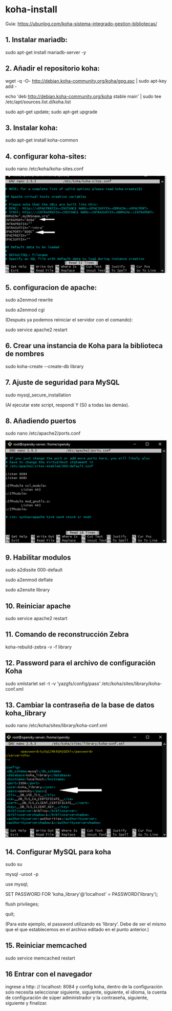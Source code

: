# koha-install

Guia: https://ubunlog.com/koha-sistema-integrado-gestion-bibliotecas/

## 1. Instalar mariadb:
sudo apt-get install mariadb-server -y

## 2. Añadir el repositorio koha:
wget -q -O- http://debian.koha-community.org/koha/gpg.asc | sudo apt-key add -

echo 'deb http://debian.koha-community.org/koha stable main' | sudo tee /etc/apt/sources.list.d/koha.list

sudo apt-get update; sudo apt-get upgrade

## 3. Instalar koha:
sudo apt-get install koha-common

## 4. configurar koha-sites: 
sudo nano /etc/koha/koha-sites.conf


![alt text](koha-sites.png?raw=true)

## 5. configuracion de apache:
sudo a2enmod rewrite

sudo a2enmod cgi

(Después ya podemos reiniciar el servidor con el comando):

sudo service apache2 restart

## 6. Crear una instancia de Koha para la biblioteca de nombres

sudo koha-create --create-db library

## 7. Ajuste de seguridad para MySQL

sudo mysql_secure_installation

(Al ejecutar este script, respondí Y (Sí) a todas las demás).

## 8. Añadiendo puertos

sudo nano /etc/apache2/ports.conf

![alt text](ports.png?raw=true)

## 9. Habilitar modulos

sudo a2dissite 000-default

sudo a2enmod deflate

sudo a2ensite library

## 10. Reiniciar apache

sudo service apache2 restart

## 11. Comando de reconstrucción Zebra

koha-rebuild-zebra -v -f library

## 12. Password para el archivo de configuración Koha

sudo xmlstarlet sel -t -v 'yazgfs/config/pass' /etc/koha/sites/library/koha-conf.xml

## 13. Cambiar la contraseña de la base de datos koha_library

sudo nano /etc/koha/sites/library/koha-conf.xml


![alt text](koha-library.png?raw=true)

## 14. Configurar MySQL para koha

sudo su
 
mysql -uroot -p
 
use mysql;
 
SET PASSWORD FOR 'koha_library'@'localhost' = PASSWORD('library');
 
flush privileges;
 
quit;

(Para este ejemplo, el password utilizando es ‘library‘. Debe de ser el mismo que el que establecemos en el archivo editado en el punto anterior.)

## 15. Reiniciar memcached

sudo service memcached restart

## 16 Entrar con el navegador

ingrese a http: // localhost: 8084 y config koha, dentro de la configuración solo necesita seleccionar siguiente, siguiente, siguiente, el idioma, la cuenta de configuración de súper administrador y la contraseña, siguiente, siguiente y finalizar.
